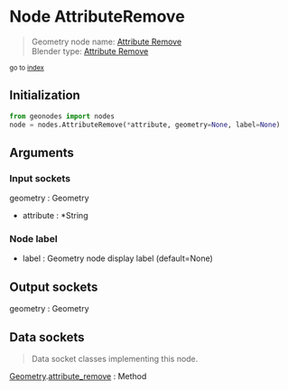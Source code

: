
# Node AttributeRemove

> Geometry node name: [Attribute Remove](https://docs.blender.org/manual/en/latest/modeling/geometry_nodes/material/attribute_remove.html)<br>
  Blender type: [Attribute Remove](https://docs.blender.org/api/current/bpy.types.GeometryNodeAttributeRemove.html)
  
<sub>go to [index](/docs/index.md)</sub>

## Initialization

```python
from geonodes import nodes
node = nodes.AttributeRemove(*attribute, geometry=None, label=None)
```



## Arguments


### Input sockets

geometry : Geometry
- attribute : *String

### Node label

- label : Geometry node display label (default=None)

## Output sockets

geometry : Geometry

## Data sockets

> Data socket classes implementing this node.
  
[Geometry](/docs/sockets/Geometry.md).[attribute_remove](/docs/sockets/Geometry.md#attribute_remove) : Method

